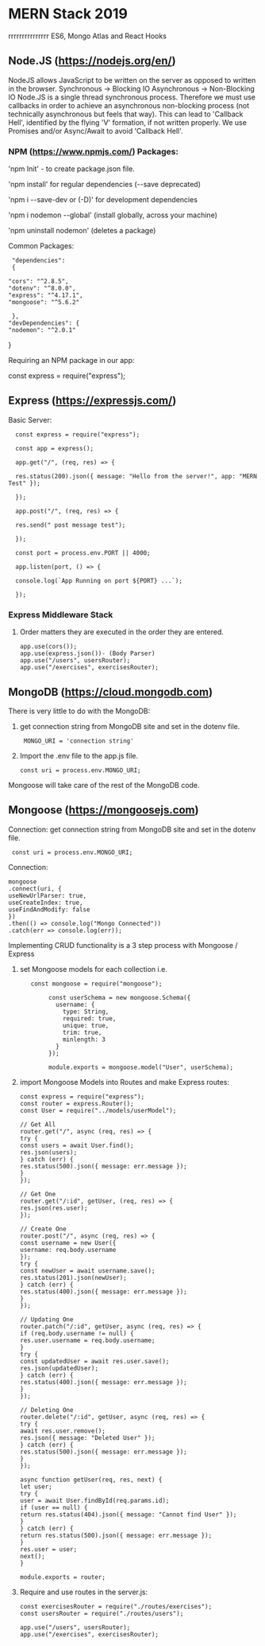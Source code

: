 # MERN Stack 2019

rrrrrrrrrrrrrrr
ES6, Mongo Atlas and React Hooks

## Node.JS (https://nodejs.org/en/)

NodeJS allows JavaScript to be written on the server as opposed to written in the browser.
Synchronous -> Blocking IO
Asynchronous -> Non-Blocking IO
Node.JS is a single thread synchronous process. Therefore we must use callbacks in order to achieve an asynchronous non-blocking process (not technically asynchronous but feels that way). This can lead to 'Callback Hell', identified by the flying 'V' formation, if not written properly. We use Promises and/or Async/Await to avoid 'Callback Hell'.

### NPM (https://www.npmjs.com/) Packages:

'npm Init' - to create package.json file.

'npm install' for regular dependencies (--save deprecated)

'npm i --save-dev or (-D)' for development dependencies

'npm i nodemon --global' (install globally, across your machine)

'npm uninstall nodemon' (deletes a package)

Common Packages:

     "dependencies":
     {

    "cors": "^2.8.5",
    "dotenv": "^8.0.0",
    "express": "^4.17.1",
    "mongoose": "^5.6.2"

     },
    "devDependencies": {
    "nodemon": "^2.0.1"

}

Requiring an NPM package in our app:

const express = require("express");

## Express (https://expressjs.com/)

Basic Server:

      const express = require("express");

      const app = express();

      app.get("/", (req, res) => {

      res.status(200).json({ message: "Hello from the server!", app: "MERN Test" });

      });

      app.post("/", (req, res) => {

      res.send(" post message test");

      });

      const port = process.env.PORT || 4000;

      app.listen(port, () => {

      console.log(`App Running on port ${PORT} ...`);

      });

### Express Middleware Stack

1.  Order matters they are executed in the order they are entered.

        app.use(cors());
        app.use(express.json())- (Body Parser)
        app.use("/users", usersRouter);
        app.use("/exercises", exercisesRouter);

## MongoDB (https://cloud.mongodb.com)

There is very little to do with the MongoDB:

1.  get connection string from MongoDB site and set in the dotenv file.

         MONGO_URI = 'connection string'

2.  Import the .env file to the app.js file.

        const uri = process.env.MONGO_URI;

Mongoose will take care of the rest of the MongoDB code.

## Mongoose (https://mongoosejs.com)

Connection:
get connection string from MongoDB site and set in the dotenv file.

     const uri = process.env.MONGO_URI;

Connection:

    mongoose
    .connect(uri, {
    useNewUrlParser: true,
    useCreateIndex: true,
    useFindAndModify: false
    })
    .then(() => console.log("Mongo Connected"))
    .catch(err => console.log(err));

Implementing CRUD functionality is a 3 step process with Mongoose / Express

1.  set Mongoose models for each collection
    i.e.

           const mongoose = require("mongoose");

        		const userSchema = new mongoose.Schema({
        		  username: {
        			type: String,
        			required: true,
        			unique: true,
        			trim: true,
        			minlength: 3
        		  }
        		});

        		module.exports = mongoose.model("User", userSchema);

2.  import Mongoose Models into Routes and make Express routes:

        const express = require("express");
        const router = express.Router();
        const User = require("../models/userModel");

        // Get All
        router.get("/", async (req, res) => {
        try {
        const users = await User.find();
        res.json(users);
        } catch (err) {
        res.status(500).json({ message: err.message });
        }
        });

        // Get One
        router.get("/:id", getUser, (req, res) => {
        res.json(res.user);
        });

        // Create One
        router.post("/", async (req, res) => {
        const username = new User({
        username: req.body.username
        });
        try {
        const newUser = await username.save();
        res.status(201).json(newUser);
        } catch (err) {
        res.status(400).json({ message: err.message });
        }
        });

        // Updating One
        router.patch("/:id", getUser, async (req, res) => {
        if (req.body.username != null) {
        res.user.username = req.body.username;
        }
        try {
        const updatedUser = await res.user.save();
        res.json(updatedUser);
        } catch (err) {
        res.status(400).json({ message: err.message });
        }
        });

        // Deleting One
        router.delete("/:id", getUser, async (req, res) => {
        try {
        await res.user.remove();
        res.json({ message: "Deleted User" });
        } catch (err) {
        res.status(500).json({ message: err.message });
        }
        });

        async function getUser(req, res, next) {
        let user;
        try {
        user = await User.findById(req.params.id);
        if (user == null) {
        return res.status(404).json({ message: "Cannot find User" });
        }
        } catch (err) {
        return res.status(500).json({ message: err.message });
        }
        res.user = user;
        next();
        }

        module.exports = router;

3)  Require and use routes in the server.js:


        const exercisesRouter = require("./routes/exercises");
        const usersRouter = require("./routes/users");

        app.use("/users", usersRouter);
        app.use("/exercises", exercisesRouter);
